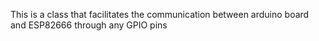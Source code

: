 This is a class that facilitates the communication between arduino board and ESP82666 through any GPIO pins